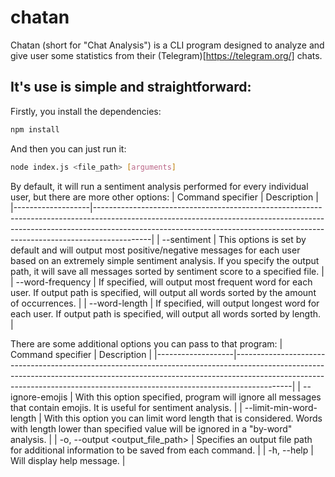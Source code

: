 # chatan

Chatan (short for "Chat Analysis") is a CLI program designed to analyze and give user some statistics from their (Telegram)[https://telegram.org/] chats.

## It's use is simple and straightforward:

Firstly, you install the dependencies:

```bash
npm install
```

And then you can just run it:

```bash
node index.js <file_path> [arguments]
```

By default, it will run a sentiment analysis performed for every individual user, but there are more other options:
| Command specifier | Description |
|-------------------|--------------------------------------------------------------------------------------------------------------------------------------------------------------------------------------------------------------------------------------------------------|
| --sentiment | This options is set by default and will output most positive/negative messages for each user based on an extremely simple sentiment analysis. If you specify the output path, it will save all messages sorted by sentiment score to a specified file. |
| --word-frequency | If specified, will output most frequent word for each user. If output path is specified, will output all words sorted by the amount of occurrences. |
| --word-length | If specified, will output longest word for each user. If output path is specified, will output all words sorted by length. |

There are some additional options you can pass to that program:
| Command specifier | Description |
|-------------------|--------------------------------------------------------------------------------------------------------------------------------------------------------------------------------------------------------------------------------------------------------|
| --ignore-emojis | With this option specified, program will ignore all messages that contain emojis. It is useful for sentiment analysis. |
| --limit-min-word-length <number> | With this option you can limit word length that is considered. Words with length lower than specified value will be ignored in a "by-word" analysis. |
| -o, --output <output_file_path> | Specifies an output file path for additional information to be saved from each command. |
| -h, --help | Will display help message. |
